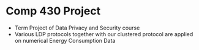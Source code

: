 # Comp 430 Project

- Term Project of Data Privacy and Security course
- Various LDP protocols together with our clustered protocol are applied on numerical Energy Consumption Data
